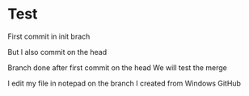 # Test
First commit in init brach

But I also commit on the head


Branch done after first commit on the head
We will test the merge

I edit my file in notepad on the branch I created from Windows GitHub
